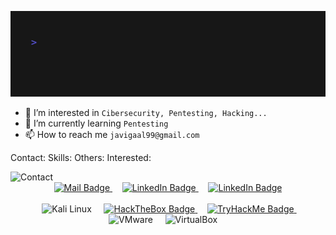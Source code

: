 
![](/gif/jga.gif)



<!-- - 👋 Hi, I’m `Javier Galán` -->
- 👀 I’m interested in `Cibersecurity, Pentesting, Hacking...`
- 🌱 I’m currently learning `Pentesting`
- 📫 How to reach me `javigaal99@gmail.com`

Contact:
Skills:
Others:
Interested:

<a>
       <img alt="Contact" src="https://img.shields.io/badge/Contact-black?style=for-the-badge&logo=contact&logoColor=white">
      </a>
<div id="badges" align="center">
      <a href="mailto:javigaal99@gmail.com" target="_blank">
        <img src="https://img.shields.io/badge/Mail-white?style=for-the-badge&logo=gmail&logoColor=red"
          alt="Mail Badge" />
      </a>
      &nbsp;&nbsp;&nbsp;
      <a href="https://www.linkedin.com/in/javier-galan-aldonza-859b09168" target="_blank">
        <img src="https://img.shields.io/badge/LinkedIn-blue?style=for-the-badge&logo=linkedin&logoColor=white"
          alt="LinkedIn Badge" />
      </a>
      &nbsp;&nbsp;&nbsp;
      <a href="https://github.com/lJllAllKllEllRl" target="_blank">
        <img src="https://img.shields.io/badge/Github-black?style=for-the-badge&logo=Github&logoColor=white"
          alt="LinkedIn Badge" />
      </a>
      <br>
      <br>
</div>
<div id="badges" align="center">
      &nbsp;&nbsp;&nbsp;
      <a>
        <img alt="Kali Linux" src="https://img.shields.io/static/v1?style=for-the-badge&message=Kali+Linux&color=557C94&logo=Kali+Linux&logoColor=FFFFFF&label=">
      </a>
   &nbsp;&nbsp;&nbsp;
      <a href="https://app.hackthebox.com/profile/380109" target="_blank">
        <img src="https://img.shields.io/badge/HackTheBox-222222?style=for-the-badge&logo=hackthebox&logoColor=9FEF00"
          alt="HackTheBox Badge" />   
      </a>
       &nbsp;&nbsp;&nbsp;
      <a href="https://app.hackthebox.com/profile/380109" target="_blank">
        <img src="https://img.shields.io/badge/TryHackMe-1A2030?style=for-the-badge&logo=tryhackme&logoColor=white"
          alt="TryHackMe Badge" />
      </a>
      &nbsp;&nbsp;&nbsp;
      <a>
      <img alt="VMware" src="https://img.shields.io/static/v1?style=for-the-badge&message=VMware&color=607078&logo=VMware&logoColor=FFFFFF&label=">
      </a>
      &nbsp;&nbsp;&nbsp;
      <a>
        <img alt="VirtualBox" src="https://img.shields.io/static/v1?style=for-the-badge&message=VirtualBox&color=183A61&logo=VirtualBox&logoColor=FFFFFF&label=">
      </a>
      &nbsp;&nbsp;&nbsp;
      <br>
      <br>
</div>
<!--
<div id="badges" align="center">
       &nbsp;&nbsp;&nbsp;
      <a>
      <img alt="Photoshop" src="https://img.shields.io/badge/Adobe%20Photoshop-2580CA?style=for-the-badge&logo=Adobe%20Photoshop&logoColor=black">
      </a>
      &nbsp;&nbsp;&nbsp;
      <a>
      <img alt="Microsoft Word" src="https://img.shields.io/static/v1?style=for-the-badge&message=Microsoft+Word&color=2B579A&logo=Microsoft+Word&logoColor=FFFFFF&label=">
      </a>
      &nbsp;&nbsp;&nbsp;
            <a>
      <img alt="Microsoft Excel" src="https://img.shields.io/static/v1?style=for-the-badge&message=Microsoft+Excel&color=217346&logo=Microsoft+Excel&logoColor=FFFFFF&label=">
      </a>
      &nbsp;&nbsp;&nbsp;
            <a>
      <img alt="Microsoft Teams" src="https://img.shields.io/static/v1?style=for-the-badge&message=Microsoft+Teams&color=6264A7&logo=Microsoft+Teams&logoColor=FFFFFF&label=">
      </a>
      &nbsp;&nbsp;&nbsp;
       <a>
        <img alt="Notion" src="https://img.shields.io/badge/Notion-000000?style=for-the-badge&logo=notion&logoColor=white">
      </a>
      &nbsp;&nbsp;&nbsp;
       <a>
       <img alt="RaspberryPi" src="https://img.shields.io/badge/Raspberry%20Pi-A22846?style=for-the-badge&logo=Raspberry%20Pi&logoColor=white">
      </a>
    </div>
    <a>
        <img alt="Notepad++" src="https://img.shields.io/static/v1?style=for-the-badge&message=Notepad%2B%2B&color=222222&logo=Notepad%2B%2B&logoColor=90E59A&label=">
      </a>
      &nbsp;&nbsp;&nbsp;
      <a>
        <img alt="Adobe Acrobat Reader" src="https://img.shields.io/static/v1?style=for-the-badge&message=Adobe+Acrobat+Reader&color=EC1C24&logo=Adobe+Acrobat+Reader&logoColor=FFFFFF&label=">
      </a>
      &nbsp;&nbsp;&nbsp;
      <a>
      <a>
        <img alt="VisualStudioCode" src="https://img.shields.io/static/v1?style=for-the-badge&message=Visual+Studio+Code&color=007ACC&logo=Visual+Studio+Code&logoColor=FFFFFF&label=">
      </a>
      &nbsp;&nbsp;&nbsp;
       <a>
        <img alt="Skills" src="https://img.shields.io/static/v1?style=for-the-badge&message=Skills&color=222222&logo=Skillshare&logoColor=00FF84&label=">
      </a>
      &nbsp;&nbsp;&nbsp;
       <a>
        <img alt="Contact" src="https://img.shields.io/static/v1?style=for-the-badge&message=Contact&color=000000&logo=Contactless+Payment&logoColor=FFFFFF&label=">
      </a>
      &nbsp;&nbsp;&nbsp;
      <a href="https://discordapp.com/users/899740444500557944" target="_blank">
   <img alt="Discord" src="https://img.shields.io/badge/Discord-7289DA?style=for-the-badge&logo=discord&logoColor=white">
       </a>
      &nbsp;&nbsp;&nbsp;
      --!>




      

      
